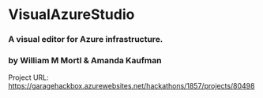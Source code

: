 # VisualAzureStudio
### A visual editor for Azure infrastructure.
### by William M Mortl & Amanda Kaufman
Project URL: https://garagehackbox.azurewebsites.net/hackathons/1857/projects/80498
